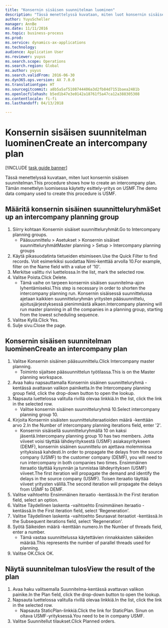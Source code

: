 ```yaml
--- 
title: "Konsernin sisäisen suunnitelman luominen"
description: "Tässä menettelyssä kuvataan, miten luot konsernin sisäisen suunnitelman."
author: YuyuScheller
manager: AnnBe
ms.date: 11/11/2016
ms.topic: business-process
ms.prod: 
ms.service: dynamics-ax-applications
ms.technology: 
audience: Application User
ms.reviewer: yuyus
ms.search.scope: Operations
ms.search.region: Global
ms.author: yuyus
ms.search.validFrom: 2016-06-30
ms.dyn365.ops.version: AX 7.0.0
ms.translationtype: HT
ms.sourcegitcommit: a8b5a5af5108744406a3d2fb84d7151baea2481b
ms.openlocfilehash: b5ed1b47e3e0142a18761f5a47ca12a388305308
ms.contentlocale: fi-fi
ms.lasthandoff: 04/13/2018

---
```

# <a name="create-an-intercompany-plan"></a><span data-ttu-id="47bad-103">Konsernin sisäisen suunnitelman luominen</span><span class="sxs-lookup"><span data-stu-id="47bad-103">Create an intercompany plan</span></span>

[!INCLUDE [task guide banner](../../includes/task-guide-banner.md)]

<span data-ttu-id="47bad-104">Tässä menettelyssä kuvataan, miten luot konsernin sisäisen suunnitelman.</span><span class="sxs-lookup"><span data-stu-id="47bad-104">This procedure shows how to create an intercompany plan.</span></span> <span data-ttu-id="47bad-105">Tämän menettelyn luomisessa käytetty esittely-yritys on USMF.</span><span class="sxs-lookup"><span data-stu-id="47bad-105">The demo data company used to create this procedure is USMF.</span></span>


## <a name="set-up-an-intercompany-planning-group"></a><span data-ttu-id="47bad-106">Määritä konsernin sisäinen suunnitteluryhmä</span><span class="sxs-lookup"><span data-stu-id="47bad-106">Set up an intercompany planning group</span></span> 
1. <span data-ttu-id="47bad-107">Siirry kohtaan Konsernin sisäiset suunnitteluryhmät.</span><span class="sxs-lookup"><span data-stu-id="47bad-107">Go to Intercompany planning groups.</span></span>
    * <span data-ttu-id="47bad-108">Pääsuunnittelu > Asetukset > Konsernin sisäiset suunnitteluryhmät</span><span class="sxs-lookup"><span data-stu-id="47bad-108">Master planning > Setup > Intercompany planning groups</span></span>  
2. <span data-ttu-id="47bad-109">Käytä pikasuodatinta tietueiden etsimiseen.</span><span class="sxs-lookup"><span data-stu-id="47bad-109">Use the Quick Filter to find records.</span></span> <span data-ttu-id="47bad-110">Voit esimerkiksi suodattaa Nimi-kenttää arvolla 10.</span><span class="sxs-lookup"><span data-stu-id="47bad-110">For example, filter on the Name field with a value of '10'.</span></span>
3. <span data-ttu-id="47bad-111">Merkitse valittu rivi luettelossa.</span><span class="sxs-lookup"><span data-stu-id="47bad-111">In the list, mark the selected row.</span></span>
4. <span data-ttu-id="47bad-112">Valitse Poista.</span><span class="sxs-lookup"><span data-stu-id="47bad-112">Click Delete.</span></span>
    * <span data-ttu-id="47bad-113">Tämä vaihe on tarpeen konsernin sisäisen suunnitelma-ajon lyhentämiseksi.</span><span class="sxs-lookup"><span data-stu-id="47bad-113">This step is necessary in order to shorten the intercompany planning run.</span></span>   <span data-ttu-id="47bad-114">Konsernin sisäisessä suunnittelussa ajetaan kaikkien suunnitteluryhmän yritysten pääsuunnittelu, ajoitusjärjestyksessä pienimmästä alkaen.</span><span class="sxs-lookup"><span data-stu-id="47bad-114">Intercompany planning will run master planning in all the companies in a planning group, starting from the lowest scheduling sequence.</span></span>  
5. <span data-ttu-id="47bad-115">Valitse Kyllä.</span><span class="sxs-lookup"><span data-stu-id="47bad-115">Click Yes.</span></span>
6. <span data-ttu-id="47bad-116">Sulje sivu.</span><span class="sxs-lookup"><span data-stu-id="47bad-116">Close the page.</span></span>

## <a name="create-an-intercompany-plan"></a><span data-ttu-id="47bad-117">Konsernin sisäisen suunnitelman luominen</span><span class="sxs-lookup"><span data-stu-id="47bad-117">Create an intercompany plan</span></span>
1. <span data-ttu-id="47bad-118">Valitse Konsernin sisäinen pääsuunnittelu.</span><span class="sxs-lookup"><span data-stu-id="47bad-118">Click Intercompany master planning.</span></span>
    * <span data-ttu-id="47bad-119">Toiminto sijaitsee pääsuunnittelun työtilassa.</span><span class="sxs-lookup"><span data-stu-id="47bad-119">This is on the Master planning workspace.</span></span>  
2. <span data-ttu-id="47bad-120">Avaa haku napsauttamalla Konsernin sisäinen suunnitteluryhmä -kentässä avattavan valikon painiketta.</span><span class="sxs-lookup"><span data-stu-id="47bad-120">In the Intercompany planning group field, click the drop-down button to open the lookup.</span></span>
3. <span data-ttu-id="47bad-121">Napsauta luettelossa valitulla rivillä olevaa linkkiä.</span><span class="sxs-lookup"><span data-stu-id="47bad-121">In the list, click the link in the selected row.</span></span>
    * <span data-ttu-id="47bad-122">Valitse konsernin sisäinen suunnitteluryhmä 10.</span><span class="sxs-lookup"><span data-stu-id="47bad-122">Select intercompany planning group 10.</span></span>  
4. <span data-ttu-id="47bad-123">Kirjoita Konsernin sisäisten suunnitteluiteraatioiden määrä -kenttään arvo 2.</span><span class="sxs-lookup"><span data-stu-id="47bad-123">In the Number of intercompany planning iterations field, enter '2'.</span></span>
    * <span data-ttu-id="47bad-124">Konsernin sisäisellä suunnitteluryhmällä 10 on kaksi jäsentä.</span><span class="sxs-lookup"><span data-stu-id="47bad-124">Intercompany planning group 10 has two members.</span></span> <span data-ttu-id="47bad-125">Jotta viiveet voisi täyttää lähdeyrityksestä (USMF) asiakasyritykseen (DEMF), konsernin sisäinen suunnittelu on ajettava molemmissa yrityksissä kahdesti.</span><span class="sxs-lookup"><span data-stu-id="47bad-125">In order to propagate the delays from the source company (USMF) to the customer company (DEMF), you will need to run intercompany in both companies two times.</span></span> <span data-ttu-id="47bad-126">Ensimmäinen iteraatio täyttää kysynnän ja tunnistaa lähdeyrityksen (USMF) viiveet.</span><span class="sxs-lookup"><span data-stu-id="47bad-126">The first iteration will propagate the demand and identify the delays in the source company (USMF).</span></span> <span data-ttu-id="47bad-127">Toisen iteraatio täyttää viiveet yritysten välillä.</span><span class="sxs-lookup"><span data-stu-id="47bad-127">The second iteration will propagate the delays from USMF to DEMF.</span></span>  
5. <span data-ttu-id="47bad-128">Valitse vaihtoehto Ensimmäinen iteraatio -kentässä.</span><span class="sxs-lookup"><span data-stu-id="47bad-128">In the First iteration field, select an option.</span></span>
6. <span data-ttu-id="47bad-129">Valitse Täydellinen laskenta -vaihtoehto Ensimmäinen iteraatio -kentässä.</span><span class="sxs-lookup"><span data-stu-id="47bad-129">In the First iteration field, select 'Regeneration'.</span></span>
7. <span data-ttu-id="47bad-130">Valitse Täydellinen laskenta -vaihtoehto Seuraavat iteraatiot -kentässä.</span><span class="sxs-lookup"><span data-stu-id="47bad-130">In the Subsequent iterations field, select 'Regeneration'.</span></span>
8. <span data-ttu-id="47bad-131">Syötä Säikeiden määrä -kenttään numero.</span><span class="sxs-lookup"><span data-stu-id="47bad-131">In the Number of threads field, enter a number.</span></span>
    * <span data-ttu-id="47bad-132">Tämä vastaa suunnittelussa käytettävien rinnakkaisten säikeiden määrää.</span><span class="sxs-lookup"><span data-stu-id="47bad-132">This represents the number of parallel threads used for planning.</span></span>  
9. <span data-ttu-id="47bad-133">Valitse OK.</span><span class="sxs-lookup"><span data-stu-id="47bad-133">Click OK.</span></span>

## <a name="view-the-result-of-the-plan"></a><span data-ttu-id="47bad-134">Näytä suunnitelman tulos</span><span class="sxs-lookup"><span data-stu-id="47bad-134">View the result of the plan</span></span>
1. <span data-ttu-id="47bad-135">Avaa haku valitsemalla Suunnitelma-kentässä avattavan valikon painike.</span><span class="sxs-lookup"><span data-stu-id="47bad-135">In the Plan field, click the drop-down button to open the lookup.</span></span>
2. <span data-ttu-id="47bad-136">Napsauta luettelossa valitulla rivillä olevaa linkkiä.</span><span class="sxs-lookup"><span data-stu-id="47bad-136">In the list, click the link in the selected row.</span></span>
    * <span data-ttu-id="47bad-137">Napsauta StaticPlan-linkkiä.</span><span class="sxs-lookup"><span data-stu-id="47bad-137">Click the link for StaticPlan.</span></span> <span data-ttu-id="47bad-138">Sinun on oltava USMF-yrityksessä.</span><span class="sxs-lookup"><span data-stu-id="47bad-138">You need to be in company USMF.</span></span>  
3. <span data-ttu-id="47bad-139">Valitse Suunnitellut tilaukset.</span><span class="sxs-lookup"><span data-stu-id="47bad-139">Click Planned orders.</span></span>


